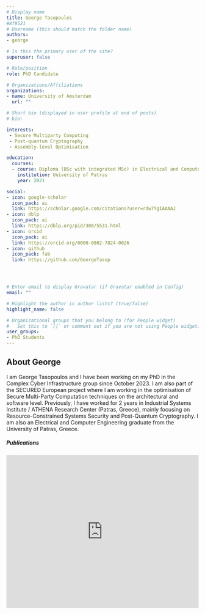 ```yaml
---
# Display name
title: George Tasopoulos
#8f9521
# Username (this should match the folder name)
authors:
- george

# Is this the primary user of the site?
superuser: false

# Role/position
role: PhD Candidate

# Organizations/Affiliations
organizations:
- name: University of Amsterdam
  url: ""

# Short bio (displayed in user profile at end of posts)
# bio: 

interests:
 - Secure Multiparty Computing
 - Post-quantum Cryptography
 - Assembly-level Optimisation

education:
  courses:
  - course: Diploma (BSc with integrated MSc) in Electrical and Computer Engineering
    institution: University of Patras
    year: 2021

social:
- icon: google-scholar
  icon_pack: ai 
  link: https://scholar.google.com/citations?user=rdw7YgIAAAAJ
- icon: dblp
  icon_pack: ai
  link: https://dblp.org/pid/308/5531.html
- icon: orcid
  icon_pack: ai 
  link: https://orcid.org/0000-0002-7824-0026
- icon: github
  icon_pack: fab
  link: https://github.com/GeorgeTasop




# Enter email to display Gravatar (if Gravatar enabled in Config)
email: ""

# Highlight the author in author lists? (true/false)
highlight_name: false

# Organizational groups that you belong to (for People widget)
#   Set this to `[]` or comment out if you are not using People widget.
user_groups:
- PhD Students
---
```


<h2> About George</h2>
<p>
I am George Tasopoulos and I have been working on my PhD in the Complex Cyber Infrastructure group since October 2023. I am also part of the SECURED European project where I am working in the optimisation of Secure Multi-Party Computation techniques on the architectural and software level. Previously, I have worked for 2 years in Industrial Systems Institute / ATHENA Research Center (Patras, Greece), mainly focusing on Resource-Constrained Systems Security and Post-Quantum Cryptography. I am also an Electrical and Computer Engineering graduate from the University of Patras, Greece.
</p>

<h5> Publications </h5> 

<iframe style="width: 100%; height: 400px;" src="https://dare.uva.nl/search?org-uuid=07d87aa7-649c-424c-8298-f5164946d191;field1=keyword&value1=Tasopoulos;sort=year;smode=iframe;startDoc=1" frameborder="0"></iframe>
